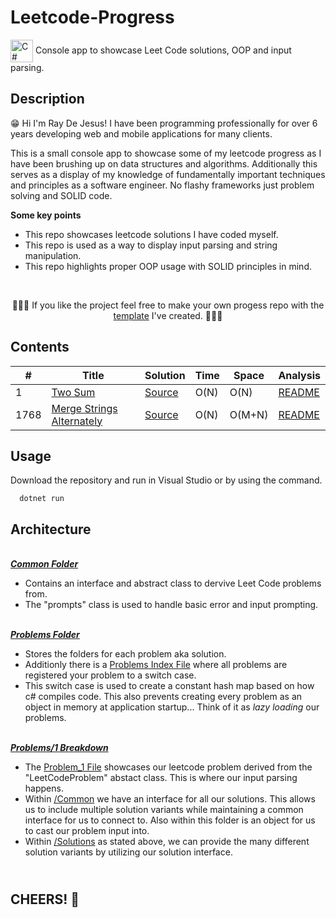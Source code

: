 # Leetcode-Progress
<a href="https://docs.microsoft.com/en-us/dotnet/csharp/" target="_blank" rel="noreferrer"><img align="center" src="https://raw.githubusercontent.com/danielcranney/readme-generator/main/public/icons/skills/csharp-colored.svg" width="36" height="36" alt="C#" /></a>
Console app to showcase Leet Code solutions, OOP and input parsing.

**Description**
------------------
😁 Hi I'm Ray De Jesus! I have been programming professionally for over 6 years developing web and mobile applications for many clients. 

This is a small console app to showcase some of my leetcode progress as I have been brushing up on data structures and algorithms. Additionally this serves as a display of my knowledge of fundamentally important techniques and principles as a software engineer. No flashy frameworks just problem solving and SOLID code.

**Some key points**
- This repo showcases leetcode solutions I have coded myself.
- This repo is used as a way to display input parsing and string manipulation.
- This repo highlights proper OOP usage with SOLID principles in mind.

</br><p align = "center">🙌🙌🙌 If you like the project feel free to make your own progess repo with the [template](https://github.com/rayraydejesus/LeetCode-CSharp-Template) I've created. 🙌🙌🙌</p>


**Contents**
------------------
| # | Title | Solution | Time | Space | Analysis |
|---| ----- | --------- | ---- | ---- | ------- |
| 1 | [Two Sum](https://leetcode.com/problems/two-sum/) | [Source](./Problems/1/Solutions/Solution_1_Hashmap.cs) | O(N) | O(N) | [README](./Problems/1/README.md) |
| 1768 | [Merge Strings Alternately](https://leetcode.com/problems/merge-strings-alternately/) | [Source](./Problems/1768/Solutions/Solution_1768.cs) | O(N) | O(M+N) | [README](./Problems/1768/README.md) |

**Usage**
-----------
Download the repository and run in Visual Studio or by using the command.
```
  dotnet run
```

**Architecture**
-----------
</br>**<em>[Common Folder](./Common/)</em>**
- Contains an interface and abstract class to dervive Leet Code problems from.
- The "prompts" class is used to handle basic error and input prompting.
  
</br>**<em>[Problems Folder](./Problems/)</em>** 
- Stores the folders for each problem aka solution.
- Additionly there is a [Problems Index File](./Problems/ProblemsIndex.cs) where all problems are registered your problem to a switch case.
- This switch case is used to create a constant hash map based on how c# compiles code. This also prevents creating every problem as an object in memory at application startup... Think of it as <em>lazy loading</em> our problems.

</br>**<em>[Problems/1 Breakdown](./Problems/1/)</em>**
- The [Problem_1 File](./Problems/1/Problem_1.cs) showcases our leetcode problem derived from the "LeetCodeProblem" abstact class. This is where our input parsing happens.
- Within [/Common](./Problems/1/Common/) we have an interface for all our solutions. This allows us to include multiple solution variants while maintaining a common interface for us to connect to. Also within this folder is an object for us to cast our problem input into.
- Within [/Solutions](./Problems/1/Solutions/) as stated above, we can provide the many different solution variants by utilizing our solution interface.

</br><strong>CHEERS! 🍻</strong>
-------
